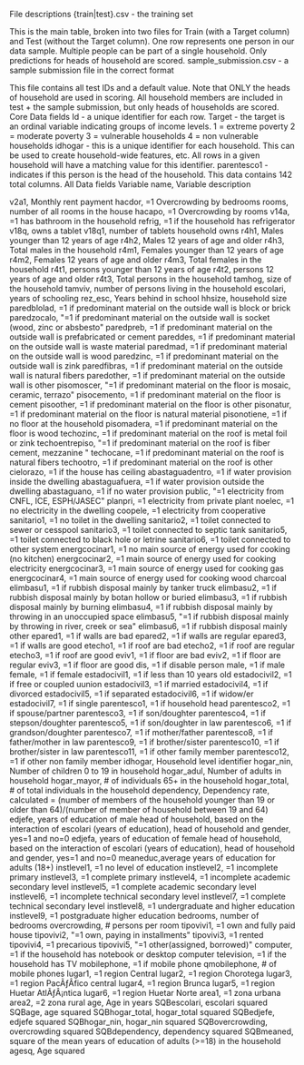 File descriptions
{train|test}.csv - the training set

This is the main table, broken into two files for Train (with a Target column) and Test (without the Target column).
One row represents one person in our data sample.
Multiple people can be part of a single household. Only predictions for heads of household are scored.
sample_submission.csv - a sample submission file in the correct format

This file contains all test IDs and a default value.
Note that ONLY the heads of household are used in scoring. All household members are included in test + the sample submission, but only heads of households are scored.
Core Data fields
Id - a unique identifier for each row.
Target - the target is an ordinal variable indicating groups of income levels. 
1 = extreme poverty 
2 = moderate poverty 
3 = vulnerable households 
4 = non vulnerable households
idhogar - this is a unique identifier for each household. This can be used to create household-wide features, etc. All rows in a given household will have a matching value for this identifier.
parentesco1 - indicates if this person is the head of the household.
This data contains 142 total columns.
All Data fields
Variable name, Variable description

v2a1, Monthly rent payment
hacdor, =1 Overcrowding by bedrooms
rooms,  number of all rooms in the house
hacapo, =1 Overcrowding by rooms
v14a, =1 has bathroom in the household
refrig, =1 if the household has refrigerator
v18q, owns a tablet
v18q1, number of tablets household owns
r4h1, Males younger than 12 years of age
r4h2, Males 12 years of age and older
r4h3, Total males in the household
r4m1, Females younger than 12 years of age
r4m2, Females 12 years of age and older
r4m3, Total females in the household
r4t1, persons younger than 12 years of age
r4t2, persons 12 years of age and older
r4t3, Total persons in the household
tamhog, size of the household
tamviv, number of persons living in the household
escolari, years of schooling
rez_esc, Years behind in school
hhsize, household size
paredblolad, =1 if predominant material on the outside wall is block or brick
paredzocalo, "=1 if predominant material on the outside wall is socket (wood,  zinc or absbesto"
paredpreb, =1 if predominant material on the outside wall is prefabricated or cement
pareddes, =1 if predominant material on the outside wall is waste material
paredmad, =1 if predominant material on the outside wall is wood
paredzinc, =1 if predominant material on the outside wall is zink
paredfibras, =1 if predominant material on the outside wall is natural fibers
paredother, =1 if predominant material on the outside wall is other
pisomoscer, "=1 if predominant material on the floor is mosaic,  ceramic,  terrazo"
pisocemento, =1 if predominant material on the floor is cement
pisoother, =1 if predominant material on the floor is other
pisonatur, =1 if predominant material on the floor is  natural material
pisonotiene, =1 if no floor at the household
pisomadera, =1 if predominant material on the floor is wood
techozinc, =1 if predominant material on the roof is metal foil or zink
techoentrepiso, "=1 if predominant material on the roof is fiber cement,  mezzanine "
techocane, =1 if predominant material on the roof is natural fibers
techootro, =1 if predominant material on the roof is other
cielorazo, =1 if the house has ceiling
abastaguadentro, =1 if water provision inside the dwelling
abastaguafuera, =1 if water provision outside the dwelling
abastaguano, =1 if no water provision
public, "=1 electricity from CNFL,  ICE,  ESPH/JASEC"
planpri, =1 electricity from private plant
noelec, =1 no electricity in the dwelling
coopele, =1 electricity from cooperative
sanitario1, =1 no toilet in the dwelling
sanitario2, =1 toilet connected to sewer or cesspool
sanitario3, =1 toilet connected to  septic tank
sanitario5, =1 toilet connected to black hole or letrine
sanitario6, =1 toilet connected to other system
energcocinar1, =1 no main source of energy used for cooking (no kitchen)
energcocinar2, =1 main source of energy used for cooking electricity
energcocinar3, =1 main source of energy used for cooking gas
energcocinar4, =1 main source of energy used for cooking wood charcoal
elimbasu1, =1 if rubbish disposal mainly by tanker truck
elimbasu2, =1 if rubbish disposal mainly by botan hollow or buried
elimbasu3, =1 if rubbish disposal mainly by burning
elimbasu4, =1 if rubbish disposal mainly by throwing in an unoccupied space
elimbasu5, "=1 if rubbish disposal mainly by throwing in river,  creek or sea"
elimbasu6, =1 if rubbish disposal mainly other
epared1, =1 if walls are bad
epared2, =1 if walls are regular
epared3, =1 if walls are good
etecho1, =1 if roof are bad
etecho2, =1 if roof are regular
etecho3, =1 if roof are good
eviv1, =1 if floor are bad
eviv2, =1 if floor are regular
eviv3, =1 if floor are good
dis, =1 if disable person
male, =1 if male
female, =1 if female
estadocivil1, =1 if less than 10 years old
estadocivil2, =1 if free or coupled uunion
estadocivil3, =1 if married
estadocivil4, =1 if divorced
estadocivil5, =1 if separated
estadocivil6, =1 if widow/er
estadocivil7, =1 if single
parentesco1, =1 if household head
parentesco2, =1 if spouse/partner
parentesco3, =1 if son/doughter
parentesco4, =1 if stepson/doughter
parentesco5, =1 if son/doughter in law
parentesco6, =1 if grandson/doughter
parentesco7, =1 if mother/father
parentesco8, =1 if father/mother in law
parentesco9, =1 if brother/sister
parentesco10, =1 if brother/sister in law
parentesco11, =1 if other family member
parentesco12, =1 if other non family member
idhogar, Household level identifier
hogar_nin, Number of children 0 to 19 in household
hogar_adul, Number of adults in household
hogar_mayor, # of individuals 65+ in the household
hogar_total, # of total individuals in the household
dependency, Dependency rate, calculated = (number of members of the household younger than 19 or older than 64)/(number of member of household between 19 and 64)
edjefe, years of education of male head of household, based on the interaction of escolari (years of education), head of household and gender, yes=1 and no=0
edjefa, years of education of female head of household, based on the interaction of escolari (years of education), head of household and gender, yes=1 and no=0
meaneduc,average years of education for adults (18+)
instlevel1, =1 no level of education
instlevel2, =1 incomplete primary
instlevel3, =1 complete primary
instlevel4, =1 incomplete academic secondary level
instlevel5, =1 complete academic secondary level
instlevel6, =1 incomplete technical secondary level
instlevel7, =1 complete technical secondary level
instlevel8, =1 undergraduate and higher education
instlevel9, =1 postgraduate higher education
bedrooms, number of bedrooms
overcrowding, # persons per room
tipovivi1, =1 own and fully paid house
tipovivi2, "=1 own,  paying in installments"
tipovivi3, =1 rented
tipovivi4, =1 precarious
tipovivi5, "=1 other(assigned,  borrowed)"
computer, =1 if the household has notebook or desktop computer
television, =1 if the household has TV
mobilephone, =1 if mobile phone
qmobilephone, # of mobile phones
lugar1, =1 region Central
lugar2, =1 region Chorotega
lugar3, =1 region PacÃƒÂ­fico central
lugar4, =1 region Brunca
lugar5, =1 region Huetar AtlÃƒÂ¡ntica
lugar6, =1 region Huetar Norte
area1, =1 zona urbana
area2, =2 zona rural
age, Age in years
SQBescolari, escolari squared
SQBage, age squared
SQBhogar_total, hogar_total squared
SQBedjefe, edjefe squared
SQBhogar_nin, hogar_nin squared
SQBovercrowding, overcrowding squared
SQBdependency, dependency squared
SQBmeaned, square of the mean years of education of adults (>=18) in the household
agesq, Age squared
